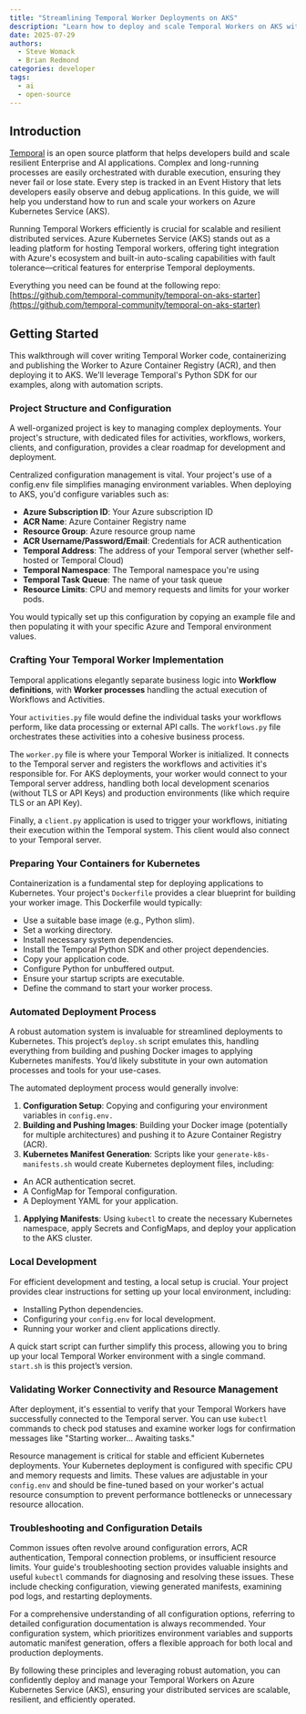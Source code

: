 ```yaml
---
title: "Streamlining Temporal Worker Deployments on AKS"
description: "Learn how to deploy and scale Temporal Workers on AKS with ease. This guide walks you through containerizing Temporal applications, automating deployments, and optimizing resource management for resilient, enterprise-grade workflows on Kubernetes. "
date: 2025-07-29
authors:
  - Steve Womack
  - Brian Redmond
categories: developer
tags:
  - ai
  - open-source
---
```


## Introduction

[Temporal](https://temporal.io/) is an open source platform that helps developers build and scale resilient Enterprise and AI applications. Complex and long-running processes are easily orchestrated with durable execution, ensuring they never fail or lose state. Every step is tracked in an Event History that lets developers easily observe and debug applications. In this guide, we will help you understand how to run and scale your workers on Azure Kubernetes Service (AKS).

Running Temporal Workers efficiently is crucial for scalable and resilient distributed services. Azure Kubernetes Service (AKS) stands out as a leading platform for hosting Temporal workers, offering tight integration with Azure's ecosystem and built-in auto-scaling capabilities with fault tolerance—critical features for enterprise Temporal deployments.

Everything you need can be found at the following repo: [https://github.com/temporal-community/temporal-on-aks-starter](https://github.com/temporal-community/temporal-on-aks-starter)

## Getting Started

This walkthrough will cover writing Temporal Worker code, containerizing and publishing the Worker to Azure Container Registry (ACR), and then deploying it to AKS. We'll leverage Temporal's Python SDK for our examples, along with automation scripts.

### Project Structure and Configuration

A well-organized project is key to managing complex deployments. Your project's structure, with dedicated files for activities, workflows, workers, clients, and configuration, provides a clear roadmap for development and deployment.

Centralized configuration management is vital. Your project's use of a config.env file simplifies managing environment variables. When deploying to AKS, you'd configure variables such as:

* **Azure Subscription ID**: Your Azure subscription ID
* **ACR Name**: Azure Container Registry name
* **Resource Group**: Azure resource group name
* **ACR Username/Password/Email**: Credentials for ACR authentication
* **Temporal Address**: The address of your Temporal server (whether self-hosted or Temporal Cloud)
* **Temporal Namespace**: The Temporal namespace you're using
* **Temporal Task Queue**: The name of your task queue
* **Resource Limits**: CPU and memory requests and limits for your worker pods.

You would typically set up this configuration by copying an example file and then populating it with your specific Azure and Temporal environment values.

### Crafting Your Temporal Worker Implementation

Temporal applications elegantly separate business logic into **Workflow definitions**, with **Worker processes** handling the actual execution of Workflows and Activities.

Your `activities.py` file would define the individual tasks your workflows perform, like data processing or external API calls. The `workflows.py` file orchestrates these activities into a cohesive business process.

The `worker.py` file is where your Temporal Worker is initialized. It connects to the Temporal server and registers the workflows and activities it's responsible for. For AKS deployments, your worker would connect to your Temporal server address, handling both local development scenarios (without TLS or API Keys) and production environments (like which require TLS or an API Key).

Finally, a `client.py` application is used to trigger your workflows, initiating their execution within the Temporal system. This client would also connect to your Temporal server.

### Preparing Your Containers for Kubernetes

Containerization is a fundamental step for deploying applications to Kubernetes. Your project's `Dockerfile` provides a clear blueprint for building your worker image. This Dockerfile would typically:

* Use a suitable base image (e.g., Python slim).
* Set a working directory.
* Install necessary system dependencies.
* Install the Temporal Python SDK and other project dependencies.
* Copy your application code.
* Configure Python for unbuffered output.
* Ensure your startup scripts are executable.
* Define the command to start your worker process.

### Automated Deployment Process

A robust automation system is invaluable for streamlined deployments to Kubernetes. This project’s `deploy.sh` script emulates this, handling everything from building and pushing Docker images to applying Kubernetes manifests. You’d likely substitute in your own automation processes and tools for your use-cases.

The automated deployment process would generally involve:

1. **Configuration Setup**: Copying and configuring your environment variables in `config.env.`
1. **Building and Pushing Images**: Building your Docker image (potentially for multiple architectures) and pushing it to Azure Container Registry (ACR).
1. **Kubernetes Manifest Generation**: Scripts like your `generate-k8s-manifests.sh` would create Kubernetes deployment files, including:

* An ACR authentication secret.
* A ConfigMap for Temporal configuration.
* A Deployment YAML for your application.

1. **Applying Manifests**: Using `kubectl` to create the necessary Kubernetes namespace, apply Secrets and ConfigMaps, and deploy your application to the AKS cluster.

### Local Development

For efficient development and testing, a local setup is crucial. Your project provides clear instructions for setting up your local environment, including:

* Installing Python dependencies.
* Configuring your `config.env` for local development.
* Running your worker and client applications directly.

A quick start script can further simplify this process, allowing you to bring up your local Temporal Worker environment with a single command. `start.sh` is this project’s version.

### Validating Worker Connectivity and Resource Management

After deployment, it's essential to verify that your Temporal Workers have successfully connected to the Temporal server. You can use `kubectl` commands to check pod statuses and examine worker logs for confirmation messages like "Starting worker... Awaiting tasks."

Resource management is critical for stable and efficient Kubernetes deployments. Your Kubernetes deployment is configured with specific CPU and memory requests and limits. These values are adjustable in your `config.env` and should be fine-tuned based on your worker's actual resource consumption to prevent performance bottlenecks or unnecessary resource allocation.

### Troubleshooting and Configuration Details

Common issues often revolve around configuration errors, ACR authentication, Temporal connection problems, or insufficient resource limits. Your guide's troubleshooting section provides valuable insights and useful `kubectl` commands for diagnosing and resolving these issues. These include checking configuration, viewing generated manifests, examining pod logs, and restarting deployments.

For a comprehensive understanding of all configuration options, referring to detailed configuration documentation is always recommended. Your configuration system, which prioritizes environment variables and supports automatic manifest generation, offers a flexible approach for both local and production deployments.

By following these principles and leveraging robust automation, you can confidently deploy and manage your Temporal Workers on Azure Kubernetes Service (AKS), ensuring your distributed services are scalable, resilient, and efficiently operated.
